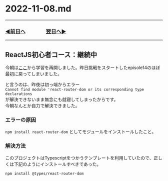 # 2022-11-08.md

---

### [◀️前日へ](https://github.com/yuasys/chatty-journal/blob/main/2022/11/2022-11-07.md)&emsp;&emsp;&emsp;&emsp;[翌日へ▶️](https://github.com/yuasys/chatty-journal/blob/main/2022/11/2022-11-09.md)

---

## ReactJS初心者コース：継続中

今朝は[ここ](https://www.youtube.com/watch?v=yZqBVLcWSn8&list=PLpPqplz6dKxW5ZfERUPoYTtNUNvrEebAR&index=14&t=62s)から学習を再開しました。昨日挑戦をスタートしたepisole14のほぼ最初に戻ってしまいました。

と言うのは、昨夜は初っ端からエラー  
```Cannot find module 'react-router-dom or its corresponding type declarations```  
が解決できないまま無念にも就寝してしまったからです。  
今朝なんとか自力で解決できました。

### エラーの原因

```npm install react-router-dom``` としてモジュールをインストールしたこと。

### 解決方法

このプロジェクトはTypescriptをつかうテンプレートを利用していたので、正しくは下記のようにインストールすべきであった。

```npm install @types/react-router-dom```
